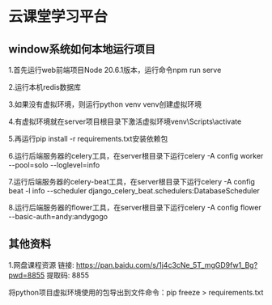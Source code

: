 # 云课堂学习平台

## window系统如何本地运行项目

1.首先运行web前端项目Node 20.6.1版本，运行命令npm run serve

2.运行本机redis数据库

3.如果没有虚拟环境，则运行python venv venv创建虚拟环境

4.有虚拟环境就在server项目根目录下激活虚拟环境venv\Scripts\activate

5.再运行pip install -r requirements.txt安装依赖包

6.运行后端服务器的celery工具，在server根目录下运行celery -A config worker --pool=solo --loglevel=info

7.运行后端服务器的celery-beat工具，在server根目录下运行celery -A config beat -l info --scheduler django_celery_beat.schedulers:DatabaseScheduler

8.运行后端服务器的flower工具，在server根目录下运行celery -A config flower --basic-auth=andy:andygogo

## 其他资料

1.网盘课程资源 链接: https://pan.baidu.com/s/1j4c3cNe_5T_mgGD9fw1_Bg?pwd=8855 提取码: 8855

将python项目虚拟环境使用的包导出到文件命令：pip freeze > requirements.txt
